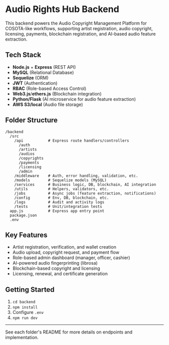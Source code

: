 # Audio Rights Hub Backend

This backend powers the Audio Copyright Management Platform for COSOTA-like workflows, supporting artist registration, audio copyright, licensing, payments, blockchain registration, and AI-based audio feature extraction.

## Tech Stack
- **Node.js** + **Express** (REST API)
- **MySQL** (Relational Database)
- **Sequelize** (ORM)
- **JWT** (Authentication)
- **RBAC** (Role-based Access Control)
- **Web3.js**/**ethers.js** (Blockchain integration)
- **Python/Flask** (AI microservice for audio feature extraction)
- **AWS S3/local** (Audio file storage)

## Folder Structure
```
/backend
  /src
    /api           # Express route handlers/controllers
      /auth
      /artists
      /audios
      /copyrights
      /payments
      /licensing
      /admin
    /middleware    # Auth, error handling, validation, etc.
    /models        # Sequelize models (MySQL)
    /services      # Business logic, DB, blockchain, AI integration
    /utils         # Helpers, validators, etc.
    /jobs          # Async jobs (feature extraction, notifications)
    /config        # Env, DB, blockchain, etc.
    /logs          # Audit and activity logs
    /tests         # Unit/integration tests
  app.js           # Express app entry point
  package.json
  .env
```

## Key Features
- Artist registration, verification, and wallet creation
- Audio upload, copyright request, and payment flow
- Role-based admin dashboard (manager, officer, cashier)
- AI-powered audio fingerprinting (librosa)
- Blockchain-based copyright and licensing
- Licensing, renewal, and certificate generation

## Getting Started
1. `cd backend`
2. `npm install`
3. Configure `.env`
4. `npm run dev`

---
See each folder's README for more details on endpoints and implementation.
